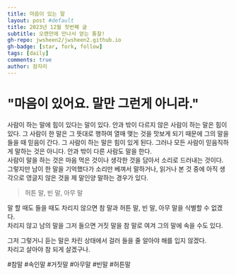 ```yaml
---
title: 마음이 있는 말
layout: post #default
title: 2023년 12월 첫번째 글
subtitle: 오랜만에 만나서 얻는 통찰!
gh-repo: jwsheen2/jwsheen2.github.io
gh-badge: [star, fork, follow]
tags: [daily]
comments: true
author: 잠자리
---
```


# "마음이 있어요. 말만 그런게 아니라."

사람이 하는 말에 힘이 있다는 말이 있다. 안과 밖이 다르지 않은 사람이 하는 말은 힘이 있다. 그 사람이 한 말은 그 뜻대로 행하여 열매 맺는 것을 맛보게 되기 때문에 그의 말을 들을 때 믿음이 간다. 그 사람이 하는 말은 힘이 있게 된다. 그러나 모든 사람이 믿음직하게 말하는 것은 아니다. 안과 밖이 다른 사람도 말을 한다.  
사람이 말을 하는 것은 마음 먹은 것이나 생각한 것을 담아서 소리로 드러내는 것이다. 그렇지만 남이 한 말을 기억했다가 소리만 베껴서 말하거나, 읽거나 본 것 중에 아직 생각으로 영글지 않은 것을 제 말인양 말하는 경우가 있다.  
> 허튼 말, 빈 말, 아무 말  

말 할 때도 들을 때도 차리지 않으면 참 말과 허튼 말, 빈 말, 아무 말을 식별할 수 없겠다.  
차리지 않고 남의 말을 그저 들으면 거짓 말을 참 말로 여겨 그의 말에 속을 수도 있다.  

그저 그렇거니 듣는 말은 차린 상태에서 걸러 들을 줄 알아야 해를 입지 않겠다.  
차리고 살아야 참 되게 살겠구나.

#참말 #속인말 #거짓말 #아무말 #빈말 #허튼말
